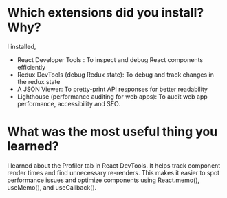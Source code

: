 # Which extensions did you install? Why?

I installed,
- React Developer Tools : To inspect and debug React components efficiently
- Redux DevTools (debug Redux state): To debug and track changes in the redux state
- A JSON Viewer: To pretty-print API responses for better readability
- Lighthouse (performance auditing for web apps): To audit web app performance, accessibility and SEO.

# What was the most useful thing you learned?

I learned about the Profiler tab in React DevTools. It helps track component render times and find unnecessary re-renders. This makes it easier to spot performance issues and optimize components using React.memo(), useMemo(), and useCallback().
